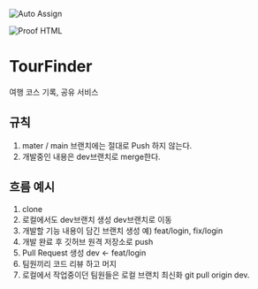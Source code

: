 ![Auto Assign](https://github.com/like-lion-3team/demo-repository/actions/workflows/auto-assign.yml/badge.svg)

![Proof HTML](https://github.com/like-lion-3team/demo-repository/actions/workflows/proof-html.yml/badge.svg)

# TourFinder
여행 코스 기록, 공유 서비스


## 규칙
1. mater / main 브랜치에는 절대로 Push 하지 않는다.
2. 개발중인 내용은 dev브랜치로 merge한다.


## 흐름 예시
1. clone 
2. 로컬에서도 dev브랜치 생성 dev브랜치로 이동
3. 개발할 기능 내용이 담긴 브랜치 생성 예) feat/login,  fix/login
4. 개발 완료 후 깃허브 원격 저장소로 push
5. Pull Request 생성  dev <- feat/login
6. 팀원끼리 코드 리뷰 하고 머지
7. 로컬에서 작업중이던 팀원들은 로컬 브랜치 최신화  git pull origin dev.


